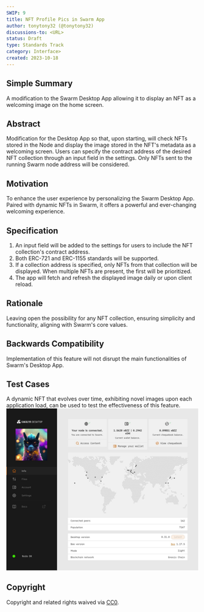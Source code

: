 ```yaml
---
SWIP: 9
title: NFT Profile Pics in Swarm App
author: tonytony32 (@tonytony32)
discussions-to: <URL>
status: Draft
type: Standards Track
category: Interface>
created: 2023-10-18
---
```


<!--You can leave these HTML comments in your merged SWIP and delete the visible duplicate text guides, they will not appear and may be helpful to refer to if you edit it again. This is the suggested template for new SWIPs. Note that a SWIP number will be assigned by an editor. When opening a pull request to submit your SWIP, please use an abbreviated title in the filename, `SWIP-draft_title_abbrev.md`. The title should be 44 characters or less.-->

## Simple Summary
A modification to the Swarm Desktop App allowing it to display an NFT as a welcoming image on the home screen.

## Abstract
Modification for the Desktop App so that, upon starting, will check NFTs stored in the Node and display the image stored in the NFT's metadata as a welcoming screen. Users can specify the contract address of the desired NFT collection through an input field in the settings. Only NFTs sent to the running Swarm node address will be considered.

## Motivation
To enhance the user experience by personalizing the Swarm Desktop App. Paired with dynamic NFTs in Swarm, it offers a powerful and ever-changing welcoming experience.

## Specification
1. An input field will be added to the settings for users to include the NFT collection's contract address.
2. Both ERC-721 and ERC-1155 standards will be supported.
3. If a collection address is specified, only NFTs from that collection will be displayed. When multiple NFTs are present, the first will be prioritized.
4. The app will fetch and refresh the displayed image daily or upon client reload.

## Rationale
Leaving open the possibility for any NFT collection, ensuring simplicity and functionality, aligning with Swarm's core values.

## Backwards Compatibility
Implementation of this feature will not disrupt the main functionalities of Swarm's Desktop App.

## Test Cases
A dynamic NFT that evolves over time, exhibiting novel images upon each application load, can be used to test the effectiveness of this feature.
![](../assets/swip-9/DAwPFP.jpg)

## Copyright
Copyright and related rights waived via [CC0](https://creativecommons.org/publicdomain/zero/1.0/).
